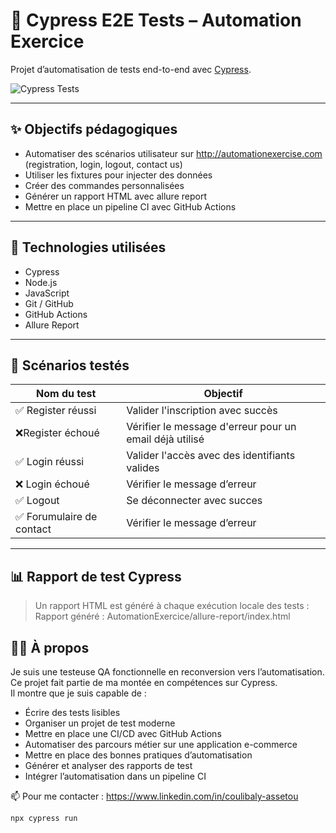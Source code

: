 
# 🧪 Cypress E2E Tests – Automation Exercice

Projet d’automatisation de tests end-to-end avec [Cypress](https://www.cypress.io/). 

![Cypress Tests](https://github.com/tatou23/cypress-tests-e2e/actions/workflows/cypress.yml/badge.svg)

---

## ✨ Objectifs pédagogiques

- Automatiser des scénarios utilisateur sur http://automationexercise.com (registration, login, logout, contact us)
- Utiliser les fixtures pour injecter des données
- Créer des commandes personnalisées
- Générer un rapport HTML avec allure report
- Mettre en place un pipeline CI avec GitHub Actions

---

## 🧰 Technologies utilisées

- Cypress
- Node.js
- JavaScript
- Git / GitHub
- GitHub Actions
- Allure Report

---

## 🧪 Scénarios testés

| Nom du test                | Objectif                                                 |
|----------------------------|-----------------------------------------------------------|
| ✅ Register réussi         | Valider l'inscription avec succès                         |
| ❌Register échoué          | Vérifier le message d'erreur pour un email déjà utilisé   |
| ✅ Login réussi            | Valider l'accès avec des identifiants valides             |
| ❌ Login échoué            | Vérifier le message d’erreur                              |
| ✅ Logout                  | Se déconnecter avec succes                                |
| ✅ Forumulaire de contact  | Vérifier le message d’erreur                              |


---

## 📊 Rapport de test Cypress

> Un rapport HTML est généré à chaque exécution locale des tests :
Rapport généré : AutomationExercice/allure-report/index.html

## 👩‍💻 À propos

Je suis une testeuse QA fonctionnelle en reconversion vers l’automatisation.  
Ce projet fait partie de ma montée en compétences sur Cypress.  
Il montre que je suis capable de :

- Écrire des tests lisibles
- Organiser un projet de test moderne
- Mettre en place une CI/CD avec GitHub Actions
- Automatiser des parcours métier sur une application e-commerce
- Mettre en place des bonnes pratiques d’automatisation
- Générer et analyser des rapports de test
- Intégrer l’automatisation dans un pipeline CI

📫 Pour me contacter : https://www.linkedin.com/in/coulibaly-assetou

```bash
npx cypress run
```

